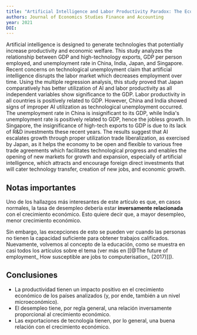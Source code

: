 ```yaml
---
title: "Artificial Intelligence and Labor Productivity Paradox: The Economic Impact of AI in China, India, Japan, and Singapore | Journal of Economics, Finance and Accounting Studies"
authors: Journal of Economics Studies Finance and Accounting
year: 2021
DOI: 
---
```

Artificial intelligence is designed to generate technologies that potentially increase productivity and economic welfare. This study analyzes the relationship between GDP and high-technology exports, GDP per person employed, and unemployment rate in China, India, Japan, and Singapore. Recent concerns on technological unemployment claim that artificial intelligence disrupts the labor market which decreases employment over time. Using the multiple regression analysis, this study proved that Japan comparatively has better utilization of AI and labor productivity as all independent variables show significance to the GDP. Labor productivity in all countries is positively related to GDP. However, China and India showed signs of improper AI utilization as technological unemployment occurred. The unemployment rate in China is insignificant to its GDP, while India's unemployment rate is positively related to GDP, hence the jobless growth. In Singapore, the insignificance of high-tech exports to GDP is due to its lack of R&amp;D investments these recent years. The results suggest that AI escalates growth through proper utilization trade liberalization, as exercised by Japan, as it helps the economy to be open and flexible to various free trade agreements which facilitates technological progress and enables the opening of new markets for growth and expansion, especially of artificial intelligence, which attracts and encourage foreign direct investments that will cater technology transfer, creation of new jobs, and economic growth.

## Notas importantes
Uno de los hallazgos más interesantes de este artículo es que, en casos normales, la tasa de desempleo debería estar **inversamente relacionada** con el crecimiento económico. Esto quiere decir que, a mayor desempleo, menor crecimiento económico.

Sin embargo, las excepciones de esto se pueden ver cuando las personas no tienen la capacidad suficiente para obtener trabajos calificados. Nuevamente, volvemos al concepto de la educación, como se muestra en casi todos los artículos sobre el tema (ver más en [[@The future of employment_ How susceptible are jobs to computerisation_ (2017)]]).

## Conclusiones
- La productividad tienen un impacto positivo en el crecimiento económico de los países analizados (y, por ende, también a un nivel microeconómico).
- El desempleo tiene, por regla general, una relación inversamente proporcional al crecimiento económico.
- Las exportaciones de tecnología tienen, por lo general, una buena relación con el crecimiento económico.
